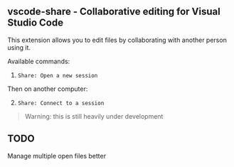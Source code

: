 ## vscode-share - Collaborative editing for Visual Studio Code

This extension allows you to edit files by collaborating with another
person using it.

Available commands:
1. `Share: Open a new session`

Then on another computer:

2. `Share: Connect to a session`

> Warning: this is still heavily under development

## TODO
Manage multiple open files better
